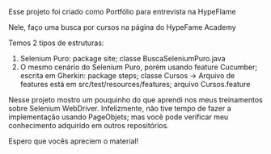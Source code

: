 Esse projeto foi criado como Portfólio para entrevista na HypeFlame

Nele, faço uma busca por cursos na página do HypeFame Academy

Temos 2 tipos de estruturas:
1) Selenium Puro: package site; classe BuscaSeleniumPuro.java
2) O mesmo cenário do Selenium Puro, porém usando feature Cucumber; escrita em Gherkin: package steps; classe Cursos  -> Arquivo de features está em src/test/resources/features; arquivo Cursos.feature

Nesse projeto mostro um pouquinho do que aprendi nos meus treinamentos sobre Selenium WebDriver. Infelizmente, não tive tempo de fazer a implementação usando PageObjets; mas você pode verificar meu conhecimento adquirido em outros repositórios.

Espero que vocês apreciem o material!
